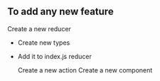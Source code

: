 ## To add any new feature

Create a new reducer
- Create new types
- Add it to index.js reducer
  
  Create a new action
  Create a new component
